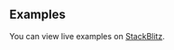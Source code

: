 ## Examples

You can view live examples on [StackBlitz](https://stackblitz.com/orgs/github/hey-api/collections/openapi-ts-examples).
